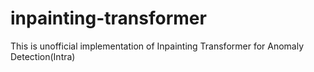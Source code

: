 # inpainting-transformer
This is unofficial implementation of Inpainting Transformer for Anomaly Detection(Intra)
